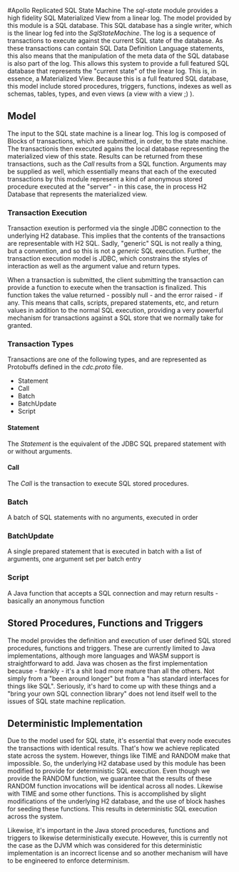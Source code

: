 #Apollo Replicated SQL State Machine
The  _sql-state_  module provides a high fidelity SQL Materialized View from a linear log.  The model provided by this module is a SQL database.
This SQL database has a single writer, which is the linear log fed into the _SqlStateMachine_.
The log is a sequence of transactions to execute against the current SQL state of the database.  As these transactions can contain SQL Data Definition Language statements,
this also means that the manipulation of the meta data of the SQL database is also part of the log.  This allows this system to provide a full featured
SQL database that represents the "current state" of the linear log.  This is, in essence, a Materialized View. Because this is a full featured SQL database,
this model include stored procedures, triggers, functions, indexes as well as schemas, tables, types, and even views (a view with a view ;) ).


## Model
The input to the SQL state machine is a linear log.  This log is composed of Blocks of transactions, which are submitted, in order, to the state machine.
The transactionis then executed agains the local database representing the materialized view of this state.  Results can be returned from these transactions,
such as the _Call_ results from a SQL function.  Arguments may be supplied as well, which essentially means that each of the executed transactions by this module
represent a kind of anonymous stored procedure executed at the "server" - in this case, the in process H2 Database that represents the materialized view.

### Transaction Execution
Transaction exeution is performed via the single JDBC connection to the underlying H2 database.  This implies that the contents of the transactions are representable
with H2 SQL.  Sadly, "generic" SQL is not really a thing, but a convention, and so this is not a _generic_ SQL execution.  Further, the transaction execution model
is JDBC, which constrains the styles of interaction as well as the argument value and return types.

When a transaction is submitted, the client submitting the transaction can provide a function to execute when the transaction is finalized.  This function takes
the value returned - possibly null - and the error raised - if any.  This means that calls, scripts, prepared statements, etc, and return values in addition to
the normal SQL execution, providing a very powerful mechanism for transactions against a SQL store that we normally take for granted.

### Transaction Types
Transactions are one of the following types, and are represented as Protobuffs defined in the _cdc.proto_ file.
* Statement
* Call
* Batch
* BatchUpdate
* Script

#### Statement
The _Statement_  is the equivalent of the JDBC SQL prepared statement with or without arguments.
#### Call
The _Call_  is the transaction to execute SQL stored procedures.
### Batch
A batch of SQL statements with no arguments, executed in order
### BatchUpdate
A single prepared statement that is executed in batch with a list of arguments, one argument set per batch entry
### Script
A Java function that accepts a SQL connection and may return results - basically an anonymous function

## Stored Procedures, Functions and Triggers
The model provides the definition and execution of user defined SQL stored procedures, functions and triggers.  These are currently limited to Java implementations, although more languages and WASM support is
straightforward to add.  Java was chosen as the first implementation because - frankly - it's a shit load more mature than all the others.  Not simply from
a "been around longer" but from a "has standard interfaces for things like SQL".  Seriously, it's hard to come up with these things and a "bring your own SQL connection library" does not
lend itself well to the issues of SQL state machine replication.

## Deterministic Implementation
Due to the model used for SQL state, it's essential that every node executes the transactions with identical results.  That's how we achieve replicated state across the system.
However, things like TIME and RANDOM make that impossible.  So, the underlying H2 database used by this module has been modified to provide for deterministic SQL execution.  Even though
we provide the RANDOM function, we guarantee that the results of these RANDOM function invocations will be identical across all nodes.  Likewise with TIME and some other functions.  This
is accomplished by slight modifications of the underlying H2 database, and the use of block hashes for seeding these functions.  This results in deterministic SQL execution across the system.

Likewise, it's important in the Java stored procedures, functions and triggers to likewise deterministically execute.  However, this is currently not the case as the DJVM which was considered
for this deterministic implementation is an incorrect license and so another mechanism will have to be engineered to enforce determinism.
